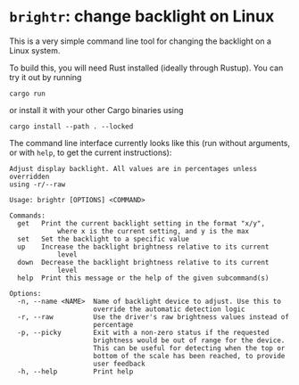 # `brightr`: change backlight on Linux

This is a very simple command line tool for changing the backlight on a Linux
system.

To build this, you will need Rust installed (ideally through Rustup). You can
try it out by running

```
cargo run
```

or install it with your other Cargo binaries using

```
cargo install --path . --locked
```

The command line interface currently looks like this (run without arguments, or
with `help`, to get the current instructions):

```
Adjust display backlight. All values are in percentages unless overridden
using -r/--raw

Usage: brightr [OPTIONS] <COMMAND>

Commands:
  get   Print the current backlight setting in the format "x/y",
            where x is the current setting, and y is the max
  set   Set the backlight to a specific value
  up    Increase the backlight brightness relative to its current
            level
  down  Decrease the backlight brightness relative to its current
            level
  help  Print this message or the help of the given subcommand(s)

Options:
  -n, --name <NAME>  Name of backlight device to adjust. Use this to
                     override the automatic detection logic
  -r, --raw          Use the driver's raw brightness values instead of
                     percentage
  -p, --picky        Exit with a non-zero status if the requested
                     brightness would be out of range for the device.
                     This can be useful for detecting when the top or
                     bottom of the scale has been reached, to provide
                     user feedback
  -h, --help         Print help
```
